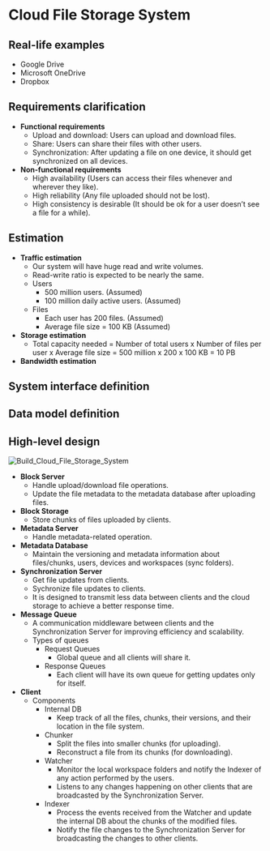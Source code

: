 # Cloud File Storage System

## Real-life examples
- Google Drive
- Microsoft OneDrive
- Dropbox

## Requirements clarification
- **Functional requirements**
   - Upload and download: Users can upload and download files.
   - Share: Users can share their files with other users.
   - Synchronization: After updating a file on one device, it should get synchronized on all devices.
- **Non-functional requirements**
   - High availability (Users can access their files whenever and wherever they like).
   - High reliability (Any file uploaded should not be lost).
   - High consistency is desirable (It should be ok for a user doesn’t see a file for a while).

## Estimation
- **Traffic estimation**
   - Our system will have huge read and write volumes.
   - Read-write ratio is expected to be nearly the same.
   - Users
      - 500 million users. (Assumed)
      - 100 million daily active users. (Assumed)
   - Files
      - Each user has 200 files. (Assumed)
      - Average file size = 100 KB (Assumed)
- **Storage estimation**
   - Total capacity needed = Number of total users x Number of files per user x Average file size = 500 million x 200 x 100 KB = 10 PB
- **Bandwidth estimation**

## System interface definition

## Data model definition

## High-level design

![Build_Cloud_File_Storage_System](https://user-images.githubusercontent.com/8989447/118901140-cc48db80-b8cf-11eb-9573-ea7b1224a471.png)

- **Block Server**
   - Handle upload/download file operations.
   - Update the file metadata to the metadata database after uploading files.
- **Block Storage**
   - Store chunks of files uploaded by clients.
- **Metadata Server**
   - Handle metadata-related operation.
- **Metadata Database**
   - Maintain the versioning and metadata information about files/chunks, users, devices and workspaces (sync folders).
- **Synchronization Server**
   - Get file updates from clients.
   - Sychronize file updates to clients.
   - It is designed to transmit less data between clients and the cloud storage to achieve a better response time.
- **Message Queue**
   - A communication middleware between clients and the Synchronization Server for improving efficiency and scalability.
   - Types of queues
      - Request Queues
         - Global queue and all clients will share it.
      - Response Queues
         - Each client will have its own queue for getting updates only for itself.
- **Client**
   - Components
      - Internal DB
         - Keep track of all the files, chunks, their versions, and their location in the file system.
      - Chunker
         - Split the files into smaller chunks (for uploading).
         - Reconstruct a file from its chunks (for downloading).
      - Watcher
         - Monitor the local workspace folders and notify the Indexer of any action performed by the users.
         - Listens to any changes happening on other clients that are broadcasted by the Synchronization Server.
      - Indexer
         - Process the events received from the Watcher and update the internal DB about the chunks of the modified files.
         - Notify the file changes to the Synchronization Server for broadcasting the changes to other clients.
